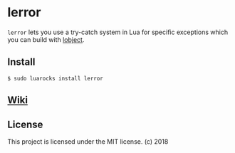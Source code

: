 # lerror
`lerror` lets you use a try-catch system in Lua for specific exceptions which you can build with [lobject](https://github.com/daelvn/lobject).
## Install
```
$ sudo luarocks install lerror
```
## [Wiki](wiki/README.md)
## License
This project is licensed under the MIT license. (c) 2018
